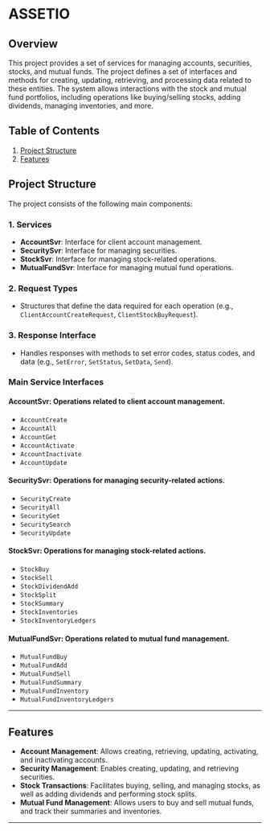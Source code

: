 # ASSETIO

## Overview

This project provides a set of services for managing accounts, securities, stocks, and mutual funds. The project defines a set of interfaces and methods for creating, updating, retrieving, and processing data related to these entities. The system allows interactions with the stock and mutual fund portfolios, including operations like buying/selling stocks, adding dividends, managing inventories, and more.

## Table of Contents

1. [Project Structure](#project-structure)
2. [Features](#features)

## Project Structure

The project consists of the following main components:

### 1. Services

- **AccountSvr**: Interface for client account management.
- **SecuritySvr**: Interface for managing securities.
- **StockSvr**: Interface for managing stock-related operations.
- **MutualFundSvr**: Interface for managing mutual fund operations.

### 2. Request Types

- Structures that define the data required for each operation (e.g., `ClientAccountCreateRequest`, `ClientStockBuyRequest`).

### 3. Response Interface

- Handles responses with methods to set error codes, status codes, and data (e.g., `SetError`, `SetStatus`, `SetData`, `Send`).

### Main Service Interfaces

#### **AccountSvr**: Operations related to client account management.
- `AccountCreate`
- `AccountAll`
- `AccountGet`
- `AccountActivate`
- `AccountInactivate`
- `AccountUpdate`

#### **SecuritySvr**: Operations for managing security-related actions.
- `SecurityCreate`
- `SecurityAll`
- `SecurityGet`
- `SecuritySearch`
- `SecurityUpdate`

#### **StockSvr**: Operations for managing stock-related actions.
- `StockBuy`
- `StockSell`
- `StockDividendAdd`
- `StockSplit`
- `StockSummary`
- `StockInventories`
- `StockInventoryLedgers`

#### **MutualFundSvr**: Operations related to mutual fund management.
- `MutualFundBuy`
- `MutualFundAdd`
- `MutualFundSell`
- `MutualFundSummary`
- `MutualFundInventory`
- `MutualFundInventoryLedgers`

---

## Features

- **Account Management**: Allows creating, retrieving, updating, activating, and inactivating accounts.
- **Security Management**: Enables creating, updating, and retrieving securities.
- **Stock Transactions**: Facilitates buying, selling, and managing stocks, as well as adding dividends and performing stock splits.
- **Mutual Fund Management**: Allows users to buy and sell mutual funds, and track their summaries and inventories.

---